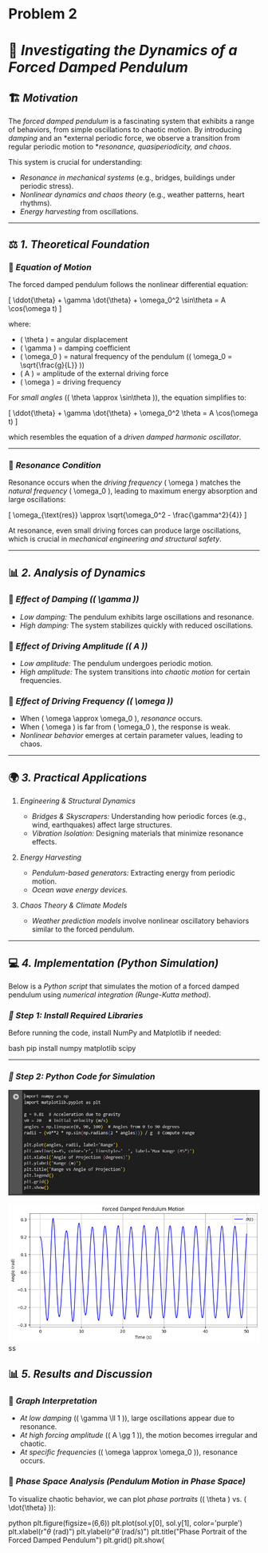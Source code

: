 # Problem 2

# 📌 *Investigating the Dynamics of a Forced Damped Pendulum*  

## 🏗 *Motivation*  

The *forced damped pendulum* is a fascinating system that exhibits a range of behaviors, from simple oscillations to chaotic motion. By introducing *damping* and an *external periodic force, we observe a transition from regular periodic motion to **resonance, quasiperiodicity, and chaos*.  

This system is crucial for understanding:  
- *Resonance in mechanical systems* (e.g., bridges, buildings under periodic stress).  
- *Nonlinear dynamics and chaos theory* (e.g., weather patterns, heart rhythms).  
- *Energy harvesting* from oscillations.  

---

## ⚖ *1. Theoretical Foundation*  

### 📜 *Equation of Motion*  

The forced damped pendulum follows the nonlinear differential equation:

\[
\ddot{\theta} + \gamma \dot{\theta} + \omega_0^2 \sin\theta = A \cos(\omega t)
\]

where:  
- \( \theta \) = angular displacement  
- \( \gamma \) = damping coefficient  
- \( \omega_0 \) = natural frequency of the pendulum (\( \omega_0 = \sqrt{\frac{g}{L}} \))  
- \( A \) = amplitude of the external driving force  
- \( \omega \) = driving frequency  

For *small angles* (\( \theta \approx \sin\theta \)), the equation simplifies to:  

\[
\ddot{\theta} + \gamma \dot{\theta} + \omega_0^2 \theta = A \cos(\omega t)
\]

which resembles the equation of a *driven damped harmonic oscillator*.  

---

### 📌 *Resonance Condition*  

Resonance occurs when the *driving frequency* \( \omega \) matches the *natural frequency* \( \omega_0 \), leading to maximum energy absorption and large oscillations:

\[
\omega_{\text{res}} \approx \sqrt{\omega_0^2 - \frac{\gamma^2}{4}}
\]

At resonance, even small driving forces can produce large oscillations, which is crucial in *mechanical engineering and structural safety*.

---

## 📊 *2. Analysis of Dynamics*  

### 🔹 *Effect of Damping (\( \gamma \))*
- *Low damping:* The pendulum exhibits large oscillations and resonance.  
- *High damping:* The system stabilizes quickly with reduced oscillations.  

### 🔹 *Effect of Driving Amplitude (\( A \))*
- *Low amplitude:* The pendulum undergoes periodic motion.  
- *High amplitude:* The system transitions into *chaotic motion* for certain frequencies.  

### 🔹 *Effect of Driving Frequency (\( \omega \))*
- When \( \omega \approx \omega_0 \), *resonance* occurs.  
- When \( \omega \) is far from \( \omega_0 \), the response is weak.  
- *Nonlinear behavior* emerges at certain parameter values, leading to chaos.  

---

## 🌍 *3. Practical Applications*  

1. *Engineering & Structural Dynamics*  
   - *Bridges & Skyscrapers:* Understanding how periodic forces (e.g., wind, earthquakes) affect large structures.  
   - *Vibration Isolation:* Designing materials that minimize resonance effects.  

2. *Energy Harvesting*  
   - *Pendulum-based generators:* Extracting energy from periodic motion.  
   - *Ocean wave energy devices.*  

3. *Chaos Theory & Climate Models*  
   - *Weather prediction models* involve nonlinear oscillatory behaviors similar to the forced pendulum.  

---

## 💻 *4. Implementation (Python Simulation)*  

Below is a *Python script* that simulates the motion of a forced damped pendulum using *numerical integration (Runge-Kutta method)*.

### *📌 Step 1: Install Required Libraries*  

Before running the code, install NumPy and Matplotlib if needed:

bash
pip install numpy matplotlib scipy


---

### *📌 Step 2: Python Code for Simulation*  


![alt text](image-1.png)

![alt text](image-2.png)ss

## 📊 *5. Results and Discussion*  

### 🔹 *Graph Interpretation*
- *At low damping* (\( \gamma \ll 1 \)), large oscillations appear due to resonance.  
- *At high forcing amplitude* (\( A \gg 1 \)), the motion becomes irregular and chaotic.  
- *At specific frequencies* (\( \omega \approx \omega_0 \)), resonance occurs.  

### 🔹 *Phase Space Analysis (Pendulum Motion in Phase Space)*  

To visualize chaotic behavior, we can plot *phase portraits* (\( \theta \) vs. \( \dot{\theta} \)):

python
plt.figure(figsize=(6,6))
plt.plot(sol.y[0], sol.y[1], color='purple')
plt.xlabel(r"$\theta$ (rad)")
plt.ylabel(r"$\dot{\theta}$ (rad/s)")
plt.title("Phase Portrait of the Forced Damped Pendulum")
plt.grid()
plt.show(
